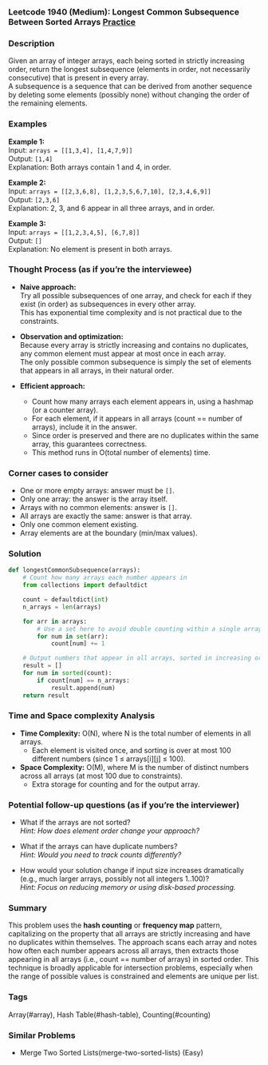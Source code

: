 ### Leetcode 1940 (Medium): Longest Common Subsequence Between Sorted Arrays [Practice](https://leetcode.com/problems/longest-common-subsequence-between-sorted-arrays)

### Description  
Given an array of integer arrays, each being sorted in strictly increasing order, return the longest subsequence (elements in order, not necessarily consecutive) that is present in every array.  
A subsequence is a sequence that can be derived from another sequence by deleting some elements (possibly none) without changing the order of the remaining elements.

### Examples  

**Example 1:**  
Input: `arrays = [[1,3,4], [1,4,7,9]]`  
Output: `[1,4]`  
Explanation: Both arrays contain 1 and 4, in order.

**Example 2:**  
Input: `arrays = [[2,3,6,8], [1,2,3,5,6,7,10], [2,3,4,6,9]]`  
Output: `[2,3,6]`  
Explanation: 2, 3, and 6 appear in all three arrays, and in order.

**Example 3:**  
Input: `arrays = [[1,2,3,4,5], [6,7,8]]`  
Output: `[]`  
Explanation: No element is present in both arrays.

### Thought Process (as if you’re the interviewee)  
- **Naive approach:**  
  Try all possible subsequences of one array, and check for each if they exist (in order) as subsequences in every other array.  
  This has exponential time complexity and is not practical due to the constraints.

- **Observation and optimization:**  
  Because every array is strictly increasing and contains no duplicates, any common element must appear at most once in each array.  
  The only possible common subsequence is simply the set of elements that appears in all arrays, in their natural order.

- **Efficient approach:**  
  - Count how many arrays each element appears in, using a hashmap (or a counter array).
  - For each element, if it appears in all arrays (count == number of arrays), include it in the answer.  
  - Since order is preserved and there are no duplicates within the same array, this guarantees correctness.  
  - This method runs in O(total number of elements) time.

### Corner cases to consider  
- One or more empty arrays: answer must be `[]`.
- Only one array: the answer is the array itself.
- Arrays with no common elements: answer is `[]`.
- All arrays are exactly the same: answer is that array.
- Only one common element existing.
- Array elements are at the boundary (min/max values).

### Solution

```python
def longestCommonSubsequence(arrays):
    # Count how many arrays each number appears in
    from collections import defaultdict

    count = defaultdict(int)
    n_arrays = len(arrays)

    for arr in arrays:
        # Use a set here to avoid double counting within a single array
        for num in set(arr):
            count[num] += 1

    # Output numbers that appear in all arrays, sorted in increasing order
    result = []
    for num in sorted(count):
        if count[num] == n_arrays:
            result.append(num)
    return result
```

### Time and Space complexity Analysis  

- **Time Complexity:** O(N), where N is the total number of elements in all arrays.  
  - Each element is visited once, and sorting is over at most 100 different numbers (since 1 ≤ arrays[i][j] ≤ 100).
- **Space Complexity:** O(M), where M is the number of distinct numbers across all arrays (at most 100 due to constraints).  
  - Extra storage for counting and for the output array.

### Potential follow-up questions (as if you’re the interviewer)  

- What if the arrays are not sorted?  
  *Hint: How does element order change your approach?*

- What if the arrays can have duplicate numbers?  
  *Hint: Would you need to track counts differently?*

- How would your solution change if input size increases dramatically (e.g., much larger arrays, possibly not all integers 1..100)?  
  *Hint: Focus on reducing memory or using disk-based processing.*

### Summary
This problem uses the **hash counting** or **frequency map** pattern, capitalizing on the property that all arrays are strictly increasing and have no duplicates within themselves. The approach scans each array and notes how often each number appears across all arrays, then extracts those appearing in all arrays (i.e., count == number of arrays) in sorted order. This technique is broadly applicable for intersection problems, especially when the range of possible values is constrained and elements are unique per list.

### Tags
Array(#array), Hash Table(#hash-table), Counting(#counting)

### Similar Problems
- Merge Two Sorted Lists(merge-two-sorted-lists) (Easy)